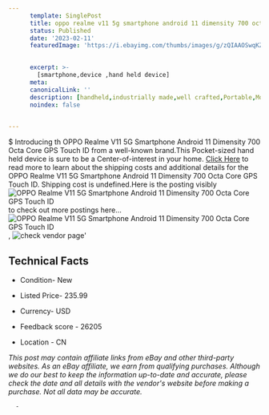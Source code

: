 ```yaml
---
      template: SinglePost
      title: oppo realme v11 5g smartphone android 11 dimensity 700 octa core gps touch id
      status: Published
      date: '2023-02-11'
      featuredImage: 'https://i.ebayimg.com/thumbs/images/g/zQIAAOSwqKZgNHc3/s-l225.jpg'
       

      excerpt: >-
        [smartphone,device ,hand held device]
      meta:
      canonicalLink: ''
      description: [handheld,industrially made,well crafted,Portable,Mobile,Compact,Convenient,Lightweight,Maneuverable,Man-portable,Miniature,Carriable,Hand-held,Light,Holdable,Transportable,Mobile device,Pocket-sized,On-the-go,Wireless,Cordless,Compact size,Convenient size, smartphone,device ,hand held device]
      noindex: false
      

---
```

$
      Introducing th OPPO Realme V11 5G Smartphone Android 11 Dimensity 700 Octa Core GPS Touch ID from a well-known brand.This Pocket-sized hand held device is sure to be a Center-of-interest in your home. [Click Here](https://www.ebay.com/itm/185095511462?hash=item2b188d5da6%3Ag%3AzQIAAOSwqKZgNHc3&mkevt=1&mkcid=1&mkrid=711-53200-19255-0&campid=%253CePNCampaignId%253E&customid=%253CreferenceId%253E&toolid=10049) to read more to learn about the shipping costs and additional details for the OPPO Realme V11 5G Smartphone Android 11 Dimensity 700 Octa Core GPS Touch ID. Shipping cost is undefined.Here is the posting visibly ![OPPO Realme V11 5G Smartphone Android 11 Dimensity 700 Octa Core GPS Touch ID](https://i.ebayimg.com/thumbs/images/g/zQIAAOSwqKZgNHc3/s-l225.jpg) to check out more postings here... ![OPPO Realme V11 5G Smartphone Android 11 Dimensity 700 Octa Core GPS Touch ID](https://i.ebayimg.com/images/g/zQIAAOSwqKZgNHc3/s-l960.jpg), ![check vendor page](https://origin-galleryplus.ebayimg.com/ws/web/185095511462_2_0_1/225x225.jpg,https://origin-galleryplus.ebayimg.com/ws/web/185095511462_3_0_1/225x225.jpg,https://origin-galleryplus.ebayimg.com/ws/web/185095511462_4_0_1/225x225.jpg,https://origin-galleryplus.ebayimg.com/ws/web/185095511462_5_0_1/225x225.jpg,https://origin-galleryplus.ebayimg.com/ws/web/185095511462_6_0_1/225x225.jpg,https://origin-galleryplus.ebayimg.com/ws/web/185095511462_7_0_1/225x225.jpg)'

      

 ## Technical Facts 



     
      

 - Condition- New 


      

 - Listed Price- 235.99 


      

 - Currency- USD 


      

 - Feedback score - 26205 


      

 - Location - CN 


      
      

 *_This post may contain affiliate links from eBay and other third-party websites. As an eBay affiliate, we earn from qualifying purchases. Although we do our best to keep the information up-to-date and accurate, please check the date and all details with the vendor's website before making a purchase. Not all data may be accurate._*




      -
